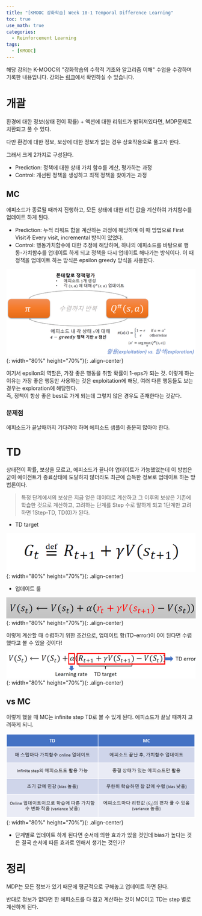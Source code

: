```yaml
---
title: "[KMOOC 강화학습] Week 10-1 Temporal Difference Learning"
toc: true
use_math: true
categories:
  - Reinforcement Learning
tags:
  - [KMOOC]
---
```


해당 강의는 K-MOOC의 "강화학습의 수학적 기초와 알고리즘 이해" 수업을 수강하며 기록한 내용입니다. 강의는 [링크](http://www.kmooc.kr/courses/course-v1:KoreaUnivK+ku_ai_002+2020_A44/course/)에서 확인하실 수 있습니다.

# 개괄

환경에 대한 정보(상태 전이 확률) + 액션에 대한 리워드가 밝혀져있다면, MDP문제로 치환되고 풀 수 있다.

다만 환경에 대한 정보, 보상에 대한 정보가 없는 경우 상호작용으로 풀고자 한다.

그래서 크게 2가지로 구성된다.

- Prediction: 정책에 대한 상태 가치 함수를 계산, 평가하는 과정
- Control: 개선된 정책을 생성하고 최적 정책을 찾아가는 과정

## MC

에피소드가 종료될 때까지 진행하고, 모든 상태에 대한 리턴 값을 계산하여 가치함수를 업데이트 하게 된다.

- Prediction: 누적 리워드 합을 계산하는 과정에 해당하며 이 때 방법으로 First Visit과 Every visit, incremental 방식이 있었다.
- Control: 행동가치함수에 대한 추정에 해당하며, 하나의 에피소드를 바탕으로 행동-가치함수를 업데이트 하게 되고 정책을 다시 업데이트 해나가는 방식이다. 이 때 정책을 업데이트 하는 방식은 epsilon greedy 방식을 사용한다.

![사진](/assets/images/RL/w10-01-01.PNG){: width="80%" height="70%"}{: .align-center}

여기서 epsilon의 역할은, 가장 좋은 행동을 취할 확률이 1-eps가 되는 것. 이렇게 하는 이유는 가장 좋은 행동만 사용하는 것은 exploitation에 해당, 여러 다른 행동들도 보는 경우는 exploration에 해당한다. <br>즉, 정책이 항상 좋은 best로 가게 되는데 그렇지 않은 경우도 존재한다는 것같다.

### 문제점

에피소드가 끝날때까지 기다려야 하며 에피소드 샘플이 충분히 많아야 한다.

# TD

상태전이 확률, 보상을 모르고, 에피소드가 끝나야 업데이트가 가능했었는데 이 방법은 굳이 에이전트가 종료상태에 도달하지 않더라도 최근에 습득한 정보로 업데이트 하는 방법론이다.

> 특정 단계에서의 보상은 지금 얻은 데이터로 계산하고 그 이후의 보상은 기존에 학습한 것으로 계산하고, 고려하는 단계를 Step 수로 말하게 되고 1단계만 고려하면 1Step-TD, TD(0)가 된다.

- TD target 

![사진](/assets/images/RL/w10-01-02.PNG){: width="80%" height="70%"}{: .align-center}

- 업데이트 룰

![사진](/assets/images/RL/w10-01-03.PNG){: width="80%" height="70%"}{: .align-center}

이렇게 계산할 때 수렴하기 위한 조건으로, 업데이트 항(TD-error)이 0이 된다면 수렴했다고 볼 수 있을 것이다!

![사진](/assets/images/RL/w10-01-04.PNG){: width="80%" height="70%"}{: .align-center}


## vs MC

이렇게 했을 때 MC는 infinite step TD로 볼 수 있게 된다. 에피소드가 끝날 때까지 고려하게 되니.

![사진](/assets/images/RL/w10-01-05.PNG){: width="80%" height="70%"}{: .align-center}

- 단계별로 업데이트 하게 된다면 순서에 의한 효과가 있을 것인데 bias가 높다는 것은 결국 순서에 따른 효과로 인해서 생기는 것인가?

# 정리

MDP는 모든 정보가 있기 때문에 평균적으로 구해놓고 업데이트 하면 된다.

반대로 정보가 없다면 한 에피소드를 다 잡고 계산하는 것이 MC이고 TD는 step 별로 계산하게 된다.